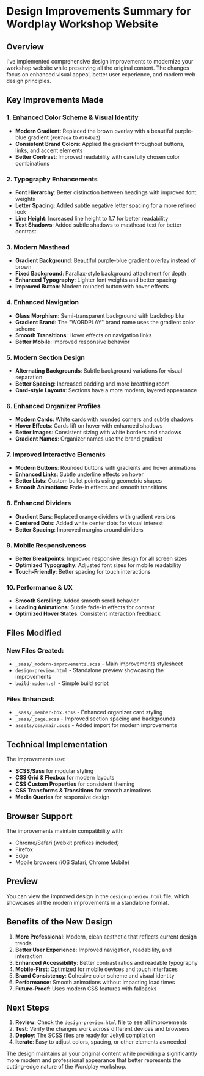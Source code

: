 # Design Improvements Summary for Wordplay Workshop Website

## Overview
I've implemented comprehensive design improvements to modernize your workshop website while preserving all the original content. The changes focus on enhanced visual appeal, better user experience, and modern web design principles.

## Key Improvements Made

### 1. **Enhanced Color Scheme & Visual Identity**
- **Modern Gradient**: Replaced the brown overlay with a beautiful purple-blue gradient (`#667eea` to `#764ba2`)
- **Consistent Brand Colors**: Applied the gradient throughout buttons, links, and accent elements
- **Better Contrast**: Improved readability with carefully chosen color combinations

### 2. **Typography Enhancements**
- **Font Hierarchy**: Better distinction between headings with improved font weights
- **Letter Spacing**: Added subtle negative letter spacing for a more refined look
- **Line Height**: Increased line height to 1.7 for better readability
- **Text Shadows**: Added subtle shadows to masthead text for better contrast

### 3. **Modern Masthead**
- **Gradient Background**: Beautiful purple-blue gradient overlay instead of brown
- **Fixed Background**: Parallax-style background attachment for depth
- **Enhanced Typography**: Lighter font weights and better spacing
- **Improved Button**: Modern rounded button with hover effects

### 4. **Enhanced Navigation**
- **Glass Morphism**: Semi-transparent background with backdrop blur
- **Gradient Brand**: The "WORDPLAY" brand name uses the gradient color scheme
- **Smooth Transitions**: Hover effects on navigation links
- **Better Mobile**: Improved responsive behavior

### 5. **Modern Section Design**
- **Alternating Backgrounds**: Subtle background variations for visual separation
- **Better Spacing**: Increased padding and more breathing room
- **Card-style Layouts**: Sections have a more modern, layered appearance

### 6. **Enhanced Organizer Profiles**
- **Modern Cards**: White cards with rounded corners and subtle shadows
- **Hover Effects**: Cards lift on hover with enhanced shadows
- **Better Images**: Consistent sizing with white borders and shadows
- **Gradient Names**: Organizer names use the brand gradient

### 7. **Improved Interactive Elements**
- **Modern Buttons**: Rounded buttons with gradients and hover animations
- **Enhanced Links**: Subtle underline effects on hover
- **Better Lists**: Custom bullet points using geometric shapes
- **Smooth Animations**: Fade-in effects and smooth transitions

### 8. **Enhanced Dividers**
- **Gradient Bars**: Replaced orange dividers with gradient versions
- **Centered Dots**: Added white center dots for visual interest
- **Better Spacing**: Improved margins around dividers

### 9. **Mobile Responsiveness**
- **Better Breakpoints**: Improved responsive design for all screen sizes
- **Optimized Typography**: Adjusted font sizes for mobile readability
- **Touch-Friendly**: Better spacing for touch interactions

### 10. **Performance & UX**
- **Smooth Scrolling**: Added smooth scroll behavior
- **Loading Animations**: Subtle fade-in effects for content
- **Optimized Hover States**: Consistent interaction feedback

## Files Modified

### New Files Created:
- `_sass/_modern-improvements.scss` - Main improvements stylesheet
- `design-preview.html` - Standalone preview showcasing the improvements
- `build-modern.sh` - Simple build script

### Files Enhanced:
- `_sass/_member-box.scss` - Enhanced organizer card styling
- `_sass/_page.scss` - Improved section spacing and backgrounds
- `assets/css/main.scss` - Added import for modern improvements

## Technical Implementation

The improvements use:
- **SCSS/Sass** for modular styling
- **CSS Grid & Flexbox** for modern layouts
- **CSS Custom Properties** for consistent theming
- **CSS Transforms & Transitions** for smooth animations
- **Media Queries** for responsive design

## Browser Support

The improvements maintain compatibility with:
- Chrome/Safari (webkit prefixes included)
- Firefox
- Edge
- Mobile browsers (iOS Safari, Chrome Mobile)

## Preview

You can view the improved design in the `design-preview.html` file, which showcases all the modern improvements in a standalone format.

## Benefits of the New Design

1. **More Professional**: Modern, clean aesthetic that reflects current design trends
2. **Better User Experience**: Improved navigation, readability, and interaction
3. **Enhanced Accessibility**: Better contrast ratios and readable typography
4. **Mobile-First**: Optimized for mobile devices and touch interfaces
5. **Brand Consistency**: Cohesive color scheme and visual identity
6. **Performance**: Smooth animations without impacting load times
7. **Future-Proof**: Uses modern CSS features with fallbacks

## Next Steps

1. **Review**: Check the `design-preview.html` file to see all improvements
2. **Test**: Verify the changes work across different devices and browsers
3. **Deploy**: The SCSS files are ready for Jekyll compilation
4. **Iterate**: Easy to adjust colors, spacing, or other elements as needed

The design maintains all your original content while providing a significantly more modern and professional appearance that better represents the cutting-edge nature of the Wordplay workshop.

